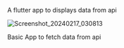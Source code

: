A flutter app to displays data from api

![Screenshot_20240217_030813](https://github.com/amancd/api_data_fetch_flutter/assets/116139327/a33ea8f5-5428-4689-b622-a5ae8de9e6c7)

Basic App to fetch data from api
